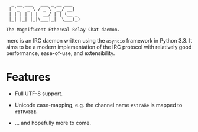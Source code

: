 
      _ __ ___   ___ _ __ ___
     | '_ ` _ \ / _ \ '__/ __|
     | | | | | |  __/ | | (__ _
     |_| |_| |_|\___|_|  \___(_)

    The Magnificent Ethereal Relay Chat daemon.

merc is an IRC daemon written using the `asyncio` framework in Python 3.3. It
aims to be a modern implementation of the IRC protocol with relatively good
performance, ease-of-use, and extensibility.

# Features

 * Full UTF-8 support.

 * Unicode case-mapping, e.g. the channel name `#straße` is mapped to
   `#STRASSE`.

 * ... and hopefully more to come.
